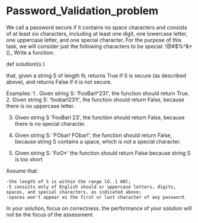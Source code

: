 ﻿# Password_Validation_problem

We call a password secure if it contains no space characters and consists of at least six characters, 
including at least one digit, one lowercase letter, one uppercase letter, and one special character. For the purpose of this task, we will consider just the following characters to be special: !@#$%^&*()_ 
Write a function: 

def  solutlont(s ) 

that, given a string S of length N, returns True if S is secure (as described above), and returns False if it is not secure. 

Examples: 
1 . Given string S: 'FooBarl^231', the function should return True. 
2. Given string S: 'foobarl231!', the function should return False, because there is no uppercase letter. 

3. Given string S 'FooBarl 23', the function should return False, because there is no special character. 

4. Given string S: 'FObar! FObar!', the function should return False, because string S contains a space, which is not a special character. 
5. Given string S: 'FoO*' the function should return False because string S is too short 

Assume that: 

    -the length of S is within the range lO..1 00l; 
    -S consists only of English should or uppercase letters, digits, spaces, and special characters. as indicated above; 
    -spaces won't appear as the first or last character of any password. 
In your solution, focus on correctness. the performance of your solution will not be the focus of the assessment. 

